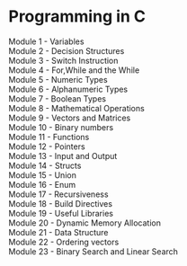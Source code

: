 # Programming in C

Module 1 - Variables<br />
Module 2 - Decision Structures<br />
Module 3 - Switch Instruction<br />
Module 4 - For,While and the While<br />
Module 5 - Numeric Types<br />
Module 6 - Alphanumeric Types<br />
Module 7 - Boolean Types<br />
Module 8 - Mathematical Operations<br />
Module 9 - Vectors and Matrices<br />
Module 10 - Binary numbers<br />
Module 11 - Functions<br />
Module 12 - Pointers<br />
Module 13 - Input and Output<br />
Module 14 - Structs<br />
Module 15 - Union<br />
Module 16 - Enum<br />
Module 17 - Recursiveness<br />
Module 18 - Build Directives<br />
Module 19 - Useful Libraries<br />
Module 20 - Dynamic Memory Allocation<br />
Module 21 - Data Structure<br />
Module 22 - Ordering vectors<br />
Module 23 - Binary Search and Linear Search<br />
